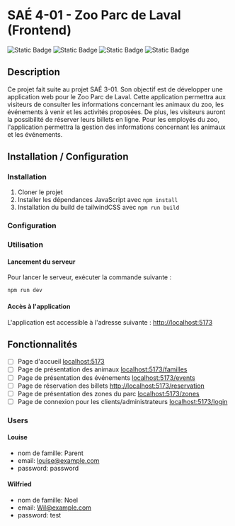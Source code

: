 # SAÉ 4-01 - Zoo Parc de Laval (Frontend)

![Static Badge](https://img.shields.io/badge/BUT-S4-teal)
![Static Badge](https://img.shields.io/badge/SAE-401front-green)
![Static Badge](https://img.shields.io/badge/Symfony-6.3-blue)
![Static Badge](https://img.shields.io/badge/Status-In_progress-gold)
## Description

Ce projet fait suite au projet SAÉ 3-01. Son objectif est de développer une application web pour le Zoo Parc de Laval. Cette application permettra aux visiteurs de consulter les informations concernant les animaux du zoo, les événements à venir et les activités proposées. De plus, les visiteurs auront la possibilité de réserver leurs billets en ligne. Pour les employés du zoo, l'application permettra la gestion des informations concernant les animaux et les événements.

## Installation / Configuration

### Installation

1. Cloner le projet
2. Installer les dépendances JavaScript avec `npm install`
3. Installation du build de tailwindCSS avec `npm run build`

### Configuration


### Utilisation

#### Lancement du serveur

Pour lancer le serveur, exécuter la commande suivante :

```bash
npm run dev
```

#### Accès à l'application

L'application est accessible à l'adresse suivante : [http://localhost:5173](http://localhost:5173)

## Fonctionnalités

- [ ] Page d'accueil [localhost:5173](http://localhost:5173)
- [ ] Page de présentation des animaux [localhost:5173/familles](http://localhost:5173/familles)
- [ ] Page de présentation des événements [localhost:5173/events](http://localhost:5173/events)
- [ ] Page de réservation des billets [http://localhost:5173/reservation](http://localhost:5173/reservation)
- [ ] Page de présentation des zones du parc [localhost:5173/zones](http://localhost:5173/zones)
- [ ] Page de connexion pour les clients/administrateurs [localhost:5173/login](http://localhost:5173/login)

### Users

#### Louise
- nom de famille: Parent
- email: louise@example.com
- password: password

#### Wilfried
- nom de famille: Noel
- email: Wil@example.com
- password: test
